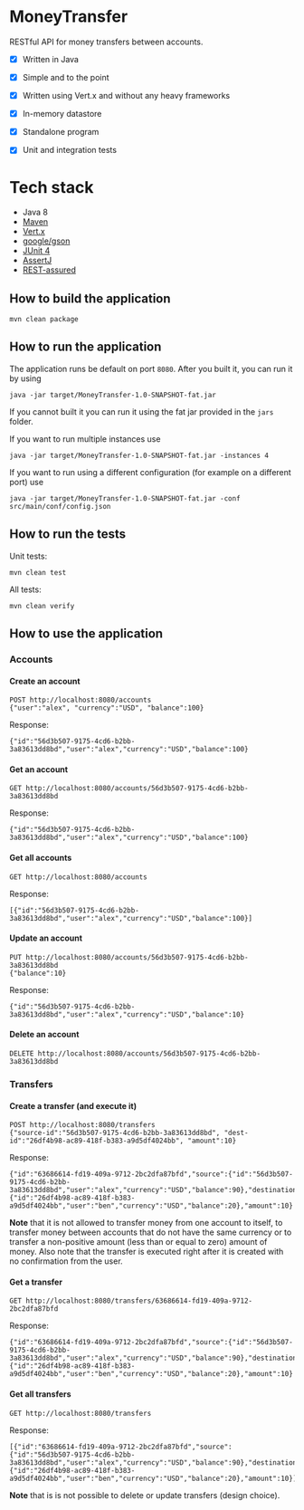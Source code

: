 # MoneyTransfer

RESTful API for money transfers between accounts.

- [x] Written in Java
- [x] Simple and to the point
- [x] Written using Vert.x and without any heavy frameworks
- [x] In-memory datastore
- [x] Standalone program
- [x] Unit and integration tests



# Tech stack

- Java 8
- [Maven](https://maven.apache.org/)
- [Vert.x]([https://vertx.io/](https://vertx.io/))
- [google/gson](https://github.com/google/gson)
- [JUnit 4](https://junit.org/junit4/)
- [AssertJ]([https://joel-costigliola.github.io/assertj/](https://joel-costigliola.github.io/assertj/))
- [REST-assured]([http://rest-assured.io/](http://rest-assured.io/))

## How to build the application

```
mvn clean package 
```

## How to run the application 

The application runs be default on port `8080`. After you built it, you can run it by using
```
java -jar target/MoneyTransfer-1.0-SNAPSHOT-fat.jar 
```
If you cannot built it you can run it using the fat jar provided in the `jars` folder.

If you want to run multiple instances use
```
java -jar target/MoneyTransfer-1.0-SNAPSHOT-fat.jar -instances 4
```
If you want to run using a different configuration (for example on a different port) use
```
java -jar target/MoneyTransfer-1.0-SNAPSHOT-fat.jar -conf src/main/conf/config.json
```

## How to run the tests

Unit tests:
```
mvn clean test
```
All tests:
```
mvn clean verify
```
## How to use the application

### Accounts

#### Create an account

```
POST http://localhost:8080/accounts
{"user":"alex", "currency":"USD", "balance":100}
```
Response:
```
{"id":"56d3b507-9175-4cd6-b2bb-3a83613dd8bd","user":"alex","currency":"USD","balance":100}
```
#### Get an account 
```
GET http://localhost:8080/accounts/56d3b507-9175-4cd6-b2bb-3a83613dd8bd
```
Response:
```
{"id":"56d3b507-9175-4cd6-b2bb-3a83613dd8bd","user":"alex","currency":"USD","balance":100}
```
#### Get all accounts 
```
GET http://localhost:8080/accounts
```
Response:
```
[{"id":"56d3b507-9175-4cd6-b2bb-3a83613dd8bd","user":"alex","currency":"USD","balance":100}]
```
#### Update an account 
```
PUT http://localhost:8080/accounts/56d3b507-9175-4cd6-b2bb-3a83613dd8bd
{"balance":10}
```
Response:
```
{"id":"56d3b507-9175-4cd6-b2bb-3a83613dd8bd","user":"alex","currency":"USD","balance":10}
```
#### Delete an account
```
DELETE http://localhost:8080/accounts/56d3b507-9175-4cd6-b2bb-3a83613dd8bd
```
### Transfers
#### Create a transfer (and execute it)
```
POST http://localhost:8080/transfers
{"source-id":"56d3b507-9175-4cd6-b2bb-3a83613dd8bd", "dest-id":"26df4b98-ac89-418f-b383-a9d5df4024bb", "amount":10}
```
Response:
```
{"id":"63686614-fd19-409a-9712-2bc2dfa87bfd","source":{"id":"56d3b507-9175-4cd6-b2bb-3a83613dd8bd","user":"alex","currency":"USD","balance":90},"destination":{"id":"26df4b98-ac89-418f-b383-a9d5df4024bb","user":"ben","currency":"USD","balance":20},"amount":10}
```
**Note** that it is not allowed to transfer money from one account to itself, to transfer money between accounts that do not have the same currency or to transfer a non-positive amount (less than or equal to zero) amount of money.
Also note that the transfer is executed right after it is created with no confirmation from the user. 
#### Get a transfer
```
GET http://localhost:8080/transfers/63686614-fd19-409a-9712-2bc2dfa87bfd
```
Response:
```
{"id":"63686614-fd19-409a-9712-2bc2dfa87bfd","source":{"id":"56d3b507-9175-4cd6-b2bb-3a83613dd8bd","user":"alex","currency":"USD","balance":90},"destination":{"id":"26df4b98-ac89-418f-b383-a9d5df4024bb","user":"ben","currency":"USD","balance":20},"amount":10}
```
#### Get all transfers
```
GET http://localhost:8080/transfers
```
Response:
```
[{"id":"63686614-fd19-409a-9712-2bc2dfa87bfd","source":{"id":"56d3b507-9175-4cd6-b2bb-3a83613dd8bd","user":"alex","currency":"USD","balance":90},"destination":{"id":"26df4b98-ac89-418f-b383-a9d5df4024bb","user":"ben","currency":"USD","balance":20},"amount":10}]
```
**Note** that is is not possible to delete or update transfers (design choice).